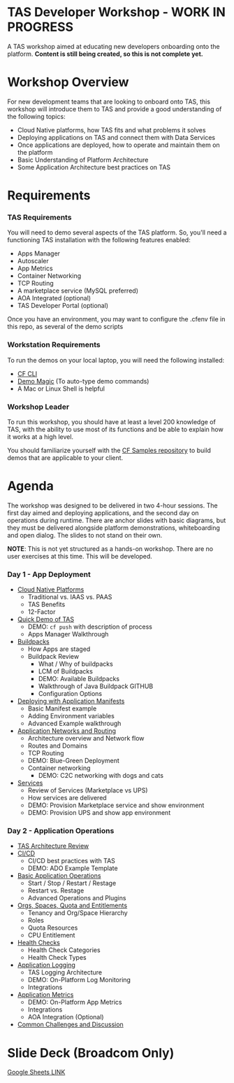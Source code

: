 # TAS Developer Workshop - WORK IN PROGRESS
A TAS workshop aimed at educating new developers onboarding onto the platform.  **Content is still being created, so this is not complete yet.**

# Workshop Overview
For new development teams that are looking to onboard onto TAS, this workshop will introduce them to TAS and provide a good understanding of the following topics:
* Cloud Native platforms, how TAS fits and what problems it solves
* Deploying applications on TAS and connect them with Data Services
* Once applications are deployed, how to operate and maintain them on the platform
* Basic Understanding of Platform Architecture
* Some Application Architecture best practices on TAS

# Requirements
### TAS Requirements
You will need to demo several aspects of the TAS platform.  So, you'll need a functioning TAS installation with the following features enabled:
* Apps Manager
* Autoscaler
* App Metrics
* Container Networking
* TCP Routing
* A marketplace service (MySQL preferred)
* AOA Integrated (optional)
* TAS Developer Portal (optional)
  
Once you have an environment, you may want to configure the .cfenv file in this repo, as several of the demo scripts 

### Workstation Requirements
To run the demos on your local laptop, you will need the following installed:
* [CF CLI](https://github.com/cloudfoundry/cli)
* [Demo Magic](https://github.com/paxtonhare/demo-magic) (To auto-type demo commands)
* A Mac or Linux Shell is helpful

### Workshop Leader
To run this workshop, you should have at least a level 200 knowledge of TAS, with the ability to use most of its functions and be able to explain how it works at a high level.

You should familiarize yourself with the [CF Samples repository](https://github.com/cloudfoundry-samples) to build demos that are applicable to your client.  


# Agenda
The workshop was designed to be delivered in two 4-hour sessions.  The first day aimed and deploying applications, and the second day on operations during runtime.  There are anchor slides with basic diagrams, but they must be delivered alongside platform demonstrations, whiteboarding and open dialog.  The slides to not stand on their own.

**NOTE**: This is not yet structured as a hands-on workshop.  There are no user exercises at this time.  This will be developed.

### Day 1 - App Deployment
* [Cloud Native Platforms](./01_CloudNative/readme.md)
  * Traditional vs. IAAS vs. PAAS
  * TAS Benefits
  * 12-Factor
* [Quick Demo of TAS](./02_QuickDemo/readme.md)
  * DEMO: `cf push` with description of process
  * Apps Manager Walkthrough
* [Buildpacks](./03_Buildpacks/readme.md)
  * How Apps are staged
  * Buildpack Review
    * What / Why of buildpacks
    * LCM of Buildpacks
    * DEMO: Available Buildpacks
    * Walkthrough of Java Buildpack GITHUB
    * Configuration Options
* [Deploying with Application Manifests](./04_Manifests/readme.md)
  * Basic Manifest example
  * Adding Environment variables
  * Advanced Example walkthrough
* [Application Networks and Routing](./05_Networking/readme.md)
  * Architecture overview and Network flow
  * Routes and Domains
  * TCP Routing
  * DEMO: Blue-Green Deployment
  * Container networking
    * DEMO: C2C networking with dogs and cats
* [Services](./06_Services/readme.md)
  * Review of Services (Marketplace vs UPS)
  * How services are delivered
  * DEMO: Provision Marketplace service and show environment
  * DEMO: Provision UPS and show app environment

### Day 2 - Application Operations
* [TAS Architecture Review](./07_ArchReview/readme.md)
* [CI/CD](./08_CICD/readme.md)
  * CI/CD best practices with TAS
  * DEMO: ADO Example Template
* [Basic Application Operations](./09_AppOps/readme.md)
  * Start / Stop / Restart / Restage
  * Restart vs. Restage
  * Advanced Operations and Plugins
* [Orgs, Spaces, Quota and Entitlements](./10_OrgSpaceQuota/readme.md)
  * Tenancy and Org/Space Hierarchy
  * Roles
  * Quota Resources
  * CPU Entitlement
* [Health Checks](./11_HealthCheck/readme.md)
  * Health Check Categories
  * Health Check Types
* [Application Logging](./12_Logging/readme.md)
  * TAS Logging Architecture
  * DEMO: On-Platform Log Monitoring
  * Integrations
* [Application Metrics](./13_Metrics/readme.md)
  * DEMO: On-Platform App Metrics
  * Integrations
  * AOA Integration (Optional)
* [Common Challenges and Discussion](./14_Challenges/readme.md)

# Slide Deck (Broadcom Only)
[Google Sheets LINK](https://docs.google.com/presentation/d/1p4WGFhp0dRnb1-GPNesBubDjfELID5Pz/edit?usp=sharing&ouid=101770750454829329029&rtpof=true&sd=true)

